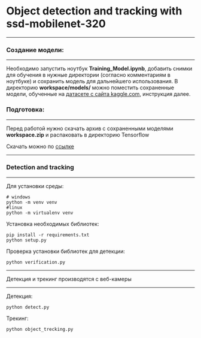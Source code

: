 # Object detection and tracking with ssd-mobilenet-320
***

### Создание модели:
***
Необходимо запустить ноутбук **Training_Model.ipynb**, добавить снимки для обучения в нужные директории (согласно комментариям в ноутбуке) и сохранить модель для дальнейшего использования. В директорию **workspace/models/** можно поместить сохраненные модели, обученные на [датасете с сайта kaggle.com](https://www.kaggle.com/datasets/dasmehdixtr/drone-dataset-uav), инструкция далее.


### Подготовка:
***

Перед работой нужно скачать архив с сохраненными моделями **workspace.zip** и распаковать в директорию Tensorflow

Скачать можно по [ссылке](https://drive.google.com/drive/folders/15SZZ0nlqZLGlFPS573M1izXg0--Y37pf?usp=sharing)

***

### Detection and tracking
***

Для установки среды:
```shell
# windows
python -m venv venv
#linux
python -m virtualenv venv
```

Установка необходимых библиотек:
```shell
pip install -r requirements.txt
python setup.py
```

Проверка установки библиотек для детекции:
```shell
python verification.py
```
***

Детекция и трекинг производятся с веб-камеры
***

Детекция:
```shell
python detect.py
```

Трекинг:
```shell
python object_trecking.py
```
